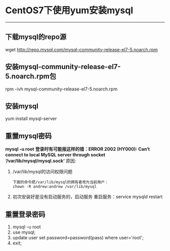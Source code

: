 ﻿# CentOS7下使用yum安装mysql
---
## 下载mysql的repo源
wget http://repo.mysql.com/mysql-community-release-el7-5.noarch.rpm
## 安装mysql-community-release-el7-5.noarch.rpm包
rpm -ivh mysql-community-release-el7-5.noarch.rpm
## 安装mysql
yum install mysql-server
## 重置mysql密码
**mysql -u root**
**登录时有可能报这样的错：ERROR 2002 (HY000): Can‘t connect to local MySQL server through socket ‘/var/lib/mysql/mysql.sock‘**
原因:
1. /var/lib/mysql的访问权限问题
    ```
    下面的命令把/var/lib/mysql的拥有者改为当前用户：
    chown -R andrew:andrew /var/lib/mysql
    ```
2. 初次安装好是没有启动服务的，启动服务
重启服务：service mysqld restart
## 重置登录密码
1. mysql -u root
2. use mysql;
3. update user set password=password(pass) where user='root';
4. exit;